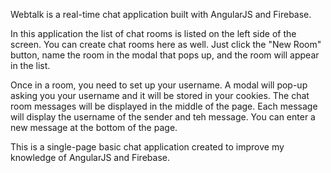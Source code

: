 Webtalk is a real-time chat application built with AngularJS and Firebase.

In this application the list of chat rooms is listed on the left side of the screen. You can create chat rooms here as well. Just click the "New Room" button, name the room in the modal that pops up, and the room will appear in the list.

Once in a room, you need to set up your username. A modal will pop-up asking you your username and it will be stored in your cookies. The chat room messages will be displayed in the middle of the page. Each message will display the username of the sender and teh message. You can enter a new message at the bottom of the page.

This is a single-page basic chat application created to improve my knowledge of AngularJS and Firebase.
